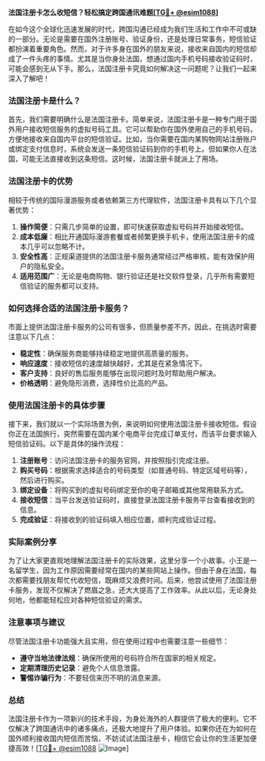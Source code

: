 **法国注册卡怎么收短信？轻松搞定跨国通讯难题[[TG💪+ @esim1088](https://t.me/s/esim1088)]**

在如今这个全球化迅速发展的时代，跨国沟通已经成为我们生活和工作中不可或缺的一部分。无论是需要在国外注册账号、验证身份，还是处理日常事务，短信验证都扮演着重要角色。然而，对于许多身在国外的朋友来说，接收来自国内的短信却成了一件头疼的事情。尤其是当你身处法国，想通过国内手机号码接收验证码时，可能会感到无从下手。那么，法国注册卡究竟如何解决这一问题呢？让我们一起来深入了解吧！

### 法国注册卡是什么？

首先，我们需要明确什么是法国注册卡。简单来说，法国注册卡是一种专门用于国外用户接收短信服务的虚拟号码工具。它可以帮助你在国外使用自己的手机号码，方便地接收来自国内平台的短信验证。比如，当你需要在国内某购物网站注册账户或绑定支付信息时，系统会发送一条短信验证码到你的手机号上。但如果你人在法国，可能无法直接收到这条短信。这时候，法国注册卡就派上了用场。

### 法国注册卡的优势

相较于传统的国际漫游服务或者依赖第三方代理软件，法国注册卡具有以下几个显著优势：

1. **操作简便**：只需几步简单的设置，即可快速获取虚拟号码并开始接收短信。
2. **成本低廉**：相比开通国际漫游套餐或者频繁更换手机卡，使用法国注册卡的成本几乎可以忽略不计。
3. **安全性高**：正规渠道提供的法国注册卡服务通常经过严格审核，能有效保护用户的隐私安全。
4. **适用范围广**：无论是电商购物、银行验证还是社交软件登录，几乎所有需要短信验证的服务都可以支持。

### 如何选择合适的法国注册卡服务？

市面上提供法国注册卡服务的公司有很多，但质量参差不齐。因此，在挑选时需要注意以下几点：

- **稳定性**：确保服务商能够持续稳定地提供高质量的服务。
- **响应速度**：接收短信的速度越快越好，尤其是在紧急情况下。
- **客户支持**：良好的售后服务能够在出现问题时及时帮助用户解决。
- **价格透明**：避免隐形消费，选择性价比高的产品。

### 使用法国注册卡的具体步骤

接下来，我们就以一个实际场景为例，来说明如何使用法国注册卡接收短信。假设你正在法国旅行，突然需要在国内某个电商平台完成订单支付，而该平台要求输入短信验证码。以下是具体的操作流程：

1. **注册账号**：访问法国注册卡的服务官网，并按照指引完成注册。
2. **购买号码**：根据需求选择适合的号码类型（如普通号码、特定区域号码等），然后进行购买。
3. **绑定设备**：将购买到的虚拟号码绑定至你的电子邮箱或其他常用联系方式。
4. **接收短信**：当平台发送验证码时，直接登录法国注册卡服务平台查看接收到的信息。
5. **完成验证**：将接收到的验证码填入相应位置，顺利完成验证过程。

### 实际案例分享

为了让大家更直观地理解法国注册卡的实际效果，这里分享一个小故事。小王是一名留学生，因为工作原因需要经常在国内的某些网站上操作。但由于身在法国，每次都需要找朋友帮忙代收短信，既麻烦又浪费时间。后来，他尝试使用了法国注册卡服务，发现不仅解决了燃眉之急，还大大提高了工作效率。从此以后，无论身处何地，他都能轻松应对各种短信验证的需求。

### 注意事项与建议

尽管法国注册卡功能强大且实用，但在使用过程中也需要注意一些细节：

- **遵守当地法律法规**：确保所使用的号码符合所在国家的相关规定。
- **定期清理历史记录**：避免个人信息泄露。
- **警惕诈骗行为**：不要轻信来历不明的消息来源。

### 总结

法国注册卡作为一项新兴的技术手段，为身处海外的人群提供了极大的便利。它不仅解决了跨国通讯中的诸多痛点，还极大地提升了用户体验。如果你还在为如何在国外顺利接收国内短信而苦恼，不妨试试法国注册卡，相信它会让你的生活更加便捷高效！[[TG💪+ @esim1088](https://t.me/s/esim1088) ![Image](https://i.postimg.cc/4NQfJmqS/Snipaste-2025-05-13-00-14-12.png)]